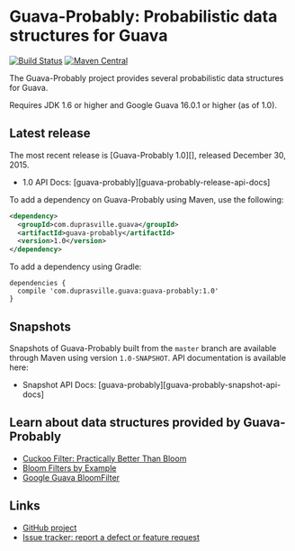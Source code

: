 Guava-Probably: Probabilistic data structures for Guava 
=======================================================

[![Build Status](https://travis-ci.org/bdupras/guava-probably.svg?branch=master)](https://travis-ci.org/bdupras/guava-probably)
[![Maven Central](https://maven-badges.herokuapp.com/maven-central/com.duprasville.guava.guava-probably/guava-probably/badge.svg)](https://maven-badges.herokuapp.com/maven-central/com.duprasville.guava.guava-probably/guava-probably/)

The Guava-Probably project provides several probabilistic data structures for Guava.

Requires JDK 1.6 or higher and Google Guava 16.0.1 or higher (as of 1.0).


Latest release
--------------

The most recent release is [Guava-Probably 1.0][], released December 30, 2015.

- 1.0 API Docs: [guava-probably][guava-probably-release-api-docs]

To add a dependency on Guava-Probably using Maven, use the following:

```xml
<dependency>
  <groupId>com.duprasville.guava</groupId>
  <artifactId>guava-probably</artifactId>
  <version>1.0</version>
</dependency>
```

To add a dependency using Gradle:

```
dependencies {
  compile 'com.duprasville.guava:guava-probably:1.0'
}
```

Snapshots
---------

Snapshots of Guava-Probably built from the `master` branch are available through Maven
using version `1.0-SNAPSHOT`. API documentation is available here:

- Snapshot API Docs: [guava-probably][guava-probably-snapshot-api-docs]

Learn about data structures provided by Guava-Probably
------------------------------------------------------

- [Cuckoo Filter: Practically Better Than Bloom](https://www.cs.cmu.edu/~dga/papers/cuckoo-conext2014.pdf)
- [Bloom Filters by Example](http://billmill.org/bloomfilter-tutorial/)
- [Google Guava BloomFilter](https://github.com/bdupras/guava-probably/wiki/HashingExplained#bloomfilter)

Links
-----

- [GitHub project](https://github.com/bdupras/guava-probably)
- [Issue tracker: report a defect or feature request](https://github.com/bdupras/guava-probably/issues/new)

